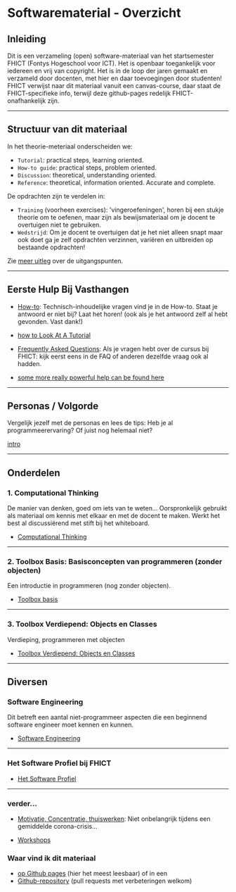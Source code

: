 # Softwarematerial - Overzicht


## Inleiding
Dit is een verzameling (open) software-materiaal van het startsemester FHICT (Fontys Hogeschool voor ICT). Het is openbaar toegankelijk voor iedereen en vrij van copyright. Het is in de loop der jaren gemaakt en verzameld door docenten, met hier en daar toevoegingen door studenten! FHICT verwijst naar dit materiaal vanuit een canvas-course, daar staat de FHICT-specifieke info, terwijl deze github-pages redelijk FHICT-onafhankelijk zijn.

---

## Structuur van dit materiaal

In het theorie-meteriaal onderscheiden we:
+ `Tutorial`: practical steps, learning oriented.
+ `How-to guide`: practical steps, problem oriented.
+ `Discussion`: theoretical, understanding oriented.
+ `Reference`: theoretical, information oriented. Accurate and complete.

De opdrachten zijn te verdelen in:
+ `Training` (voorheen exercises): 'vingeroefeningen', horen bij een stukje theorie om te oefenen, maar zijn als bewijsmateriaal om je docent te overtuigen niet te gebruiken.
+ `Wedstrijd`: Om je docent te overtuigen dat je het niet alleen snapt maar ook doet ga je zelf opdrachten verzinnen, variëren en uitbreiden op bestaande opdrachten!

Zie [meer uitleg](https://stasemsoft.github.io/softwarematerial/docs/meta) over de uitgangspunten.

---

## Eerste Hulp Bij Vasthangen

+ [How-to](https://stasemsoft.github.io/softwarematerial/docs/basic/howto): Technisch-inhoudelijke vragen vind je in de How-to. Staat je antwoord er niet bij? Laat het horen! (ook als je het antwoord zelf al hebt gevonden. Vast dank!)
+ [how to Look At A Tutorial](docs/process/howtoLookAtATutorial.md)

+ [Frequently Asked Questions](https://stasemsoft.github.io/softwarematerial/docs/FAQ): Als je vragen hebt over de cursus bij FHICT: kijk eerst eens in de FAQ
 of anderen dezelfde vraag ook al hadden.
+ [some more really powerful help can be found
    here](https://chat.openai.com/chat)

---

## Personas / Volgorde

Vergelijk jezelf met de personas en lees de tips: Heb je al programmeerervaring? Of juist nog helemaal niet?

[intro](docs/personas/intro)

---

## Onderdelen

### 1. Computational Thinking

De manier van denken, goed om iets van te weten... Oorspronkelijk gebruikt als materiaal om kennis met elkaar en met de docent te maken. Werkt het best al discussiërend met stift bij het whiteboard.

+ [Computational Thinking](https://stasemsoft.github.io/softwarematerial/docs/computational)

---

### 2. Toolbox Basis: Basisconcepten van programmeren (zonder objecten)

Een introductie in programmeren (nog zonder objecten).

+ [Toolbox basis](https://stasemsoft.github.io/softwarematerial/docs/basic/)

---

### 3. Toolbox Verdiepend: Objects en Classes

Verdieping, programmeren met objecten

+ [Toolbox Verdiepend: Objects en Classes](https://stasemsoft.github.io/softwarematerial/docs/objects/)

---


## Diversen

### Software Engineering

Dit betreft een aantal niet-programmeer aspecten die een beginnend software engineer moet kennen en kunnen.

+ [Software Engineering](https://stasemsoft.github.io/softwarematerial/docs/software%20engineering/)


---

### Het Software Profiel bij FHICT

+ [Het Software Profiel](https://stasemsoft.github.io/softwarematerial/docs/softwareprofiel/)

---

### verder...

+ [Motivatie, Concentratie, thuiswerken](docs/process/motivatieconcentratie): Niet onbelangrijk tijdens een gemiddelde  corona-crisis...

+ [Workshops](https://stasemsoft.github.io/softwarematerial/docs/workshops/)

### Waar vind ik dit materiaal
+ [op Github pages](https://stasemsoft.github.io/softwarematerial/) (hier het meest leesbaar)
of in een
+ [Github-repository](https://github.com/stasemsoft/softwarematerial) (pull requests met verbeteringen welkom)
